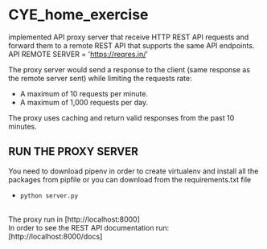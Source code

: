 # CYE_home_exercise
implemented API proxy server that receive HTTP REST API requests and  
forward them to a remote REST API that supports the same API endpoints.
<br/>
API REMOTE SERVER = 'https://reqres.in/'
<br/>

The proxy server would send a response to the client (same response as the remote server sent) while limiting the requests rate:
<br/>
* A maximum of 10 requests per minute.
* A maximum of 1,000 requests per day.

 The proxy uses caching and return valid responses from the past 10 minutes.


## RUN THE PROXY SERVER 
You need to download pipenv in order to create virtualenv and install all the packages from pipfile
or you can download from the requirements.txt file
<br/>
 * `python server.py`
<br/>
The proxy run in [http://localhost:8000]
<br/>
In order to see the REST API documentation run: [http://localhost:8000/docs]

